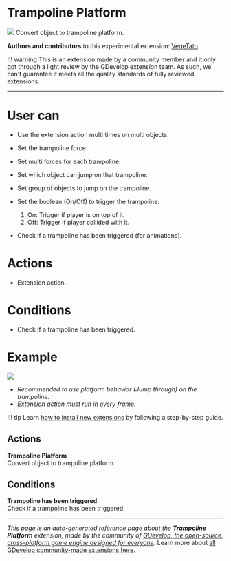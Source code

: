 # Trampoline Platform

<img src="https://resources.gdevelop-app.com/assets/Icons/Line Hero Pack/Master/SVG/Sports and Fitness/Sports and Fitness_skipping_training_jump_rope.svg" class="extension-icon"></img>
Convert object to trampoline platform.

**Authors and contributors** to this experimental extension: [VegeTato](https://gd.games/VegeTato).

!!! warning
    This is an extension made by a community member and it only got through a
    light review by the GDevelop extension team. As such, we can't guarantee it
    meets all the quality standards of fully reviewed extensions.

---

# User can

- Use the extension action multi times on multi objects.
- Set the trampoline force.
- Set multi forces for each trampoline.
- Set which object can jump on that trampoline.
- Set group of objects to jump on the trampoline.
- Set the boolean (On/Off) to trigger the trampoline:
    1. On: Trigger if player is on top of it.
    2. Off: Trigger if player collided with it.

- Check if a trampoline has been triggered (for animations).

# Actions

- Extension action.

# Conditions

- Check if a trampoline has been triggered.

# Example
![](https://i.imgur.com/XIYBQB9.png)

- *Recommended to use platform behavior (Jump through) on the trampoline.*  
- *Extension action must run in every frame.*

!!! tip
    Learn [how to install new extensions](/gdevelop5/extensions/search) by following a step-by-step guide.

## Actions

**Trampoline Platform**  
Convert object to trampoline platform.

## Conditions

**Trampoline has been triggered**  
Check if a trampoline has been triggered.




---

*This page is an auto-generated reference page about the **Trampoline Platform** extension, made by the community of [GDevelop, the open-source, cross-platform game engine designed for everyone](https://gdevelop.io/).* Learn more about [all GDevelop community-made extensions here](/gdevelop5/extensions).